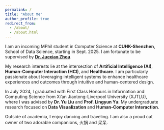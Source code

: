 ```yaml
---
permalink: /
title: "About Me"
author_profile: true
redirect_from: 
  - /about/
  - /about.html
---
```


I am an incoming MPhil student in Computer Science at **CUHK-Shenzhen**, School of Data Science, starting in Sept. 2025. I am fortunate to be supervised by [**Dr. Juexiao Zhou**](https://www.joshuachou.ink/about/).

My research interests lie at the intersection of **Artificial Intelligence (AI)**, **Human-Computer Interaction (HCI)**, and **Healthcare**. I am particularly passionate about leveraging intelligent systems to enhance healthcare experiences and outcomes through intuitive and human-centered design.

In July 2024, I graduated with First Class Honours in Information and Computing Science from Xi’an Jiaotong-Liverpool University (XJTLU), where I was advised by **Dr. Yu Liu** and **Prof. Lingyun Yu**. My undergraduate research focused on **Data Visualization** and **Human-Computer Interaction**.

Outside of academia, I enjoy dancing and traveling. I am also a proud cat owner of two adorable companions, 火锅 and 呆呆.
